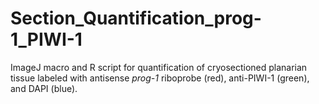 # Section_Quantification_prog-1_PIWI-1

ImageJ macro and R script for quantification of cryosectioned planarian tissue labeled with antisense <i>prog-1</i> riboprobe (red), anti-PIWI-1 (green), and DAPI (blue).
